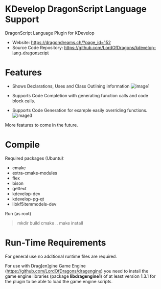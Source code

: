 # KDevelop DragonScript Language Support
DragonScript Language Plugin for KDevelop

- Website: https://dragondreams.ch/?page_id=152
- Source Code Repository: https://github.com/LordOfDragons/kdevelop-lang-dragonscript

# Features
- Shows Declarations, Uses and Class Outlining information
  ![image1](https://dragondreams.ch/wp-content/uploads/2020/10/kdevlangds1.png)

- Supports Code Completion with generating function calls and code block calls.

- Supports Code Generation for example easily overriding functions.
  ![image3](https://dragondreams.ch/wp-content/uploads/2020/10/kdevlangds2.png)

More features to come in the future.

# Compile
Required packages (Ubuntu):
- cmake
- extra-cmake-modules
- flex
- bison
- gettext
- kdevelop-dev
- kdevelop-pg-qt
- libkf5itemmodels-dev

Run (as root)
> mkdir build
> cmake ..
> make install

# Run-Time Requirements
For general use no additional runtime files are required.

For use with Drag\[en]gine Game Engine (https://github.com/LordOfDragons/dragengine)
you need to install the game engine libraries (package __libdragengine1__) of at
least version 1.3.1 for the plugin to be able to load the game engine scripts.
